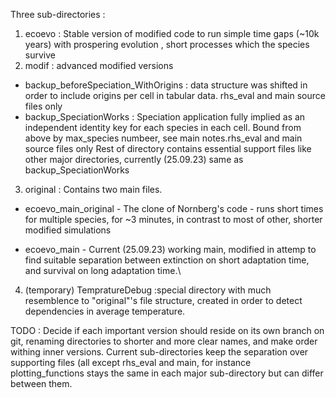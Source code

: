 Three sub-directories :

1.  ecoevo : Stable version of modified code to run simple time gaps (\~10k years) with prospering evolution , short processes which the species survive
2.  modif : advanced modified versions

-   backup_beforeSpeciation_WithOrigins : data structure was shifted in order to include origins per cell in tabular data. rhs_eval and main source files only
-   backup_SpeciationWorks : Speciation application fully implied as an independent identity key for each species in each cell. Bound from above by max_species numbeer, see main notes.rhs_eval and main source files only Rest of directory contains essential support files like other major directories, currently (25.09.23) same as backup_SpeciationWorks

3.  original : Contains two main files.

-   ecoevo_main_original - The clone of Nornberg's code - runs short times for multiple species, for \~3 minutes, in contrast to most of other, shorter modified simulations

-   ecoevo_main - Current (25.09.23) working main, modified in attemp to find suitable separation between extinction on short adaptation time, and survival on long adaptation time.\

4.  (temporary) TempratureDebug :special directory with much resemblence to "original"'s file structure, created in order to detect dependencies in average temperature.

TODO : Decide if each important version should reside on its own branch on git, renaming directories to shorter and more clear names, and make order withing inner versions. Current sub-directories keep the separation over supporting files (all except rhs_eval and main, for instance plotting_functions stays the same in each major sub-directory but can differ between them.
